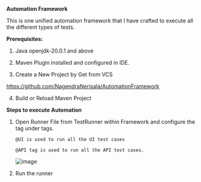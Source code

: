 **Automation Framework**

This is one unified automation framework that I have crafted to execute all the different types of tests.

**Prerequisites:**
1. Java openjdk-20.0.1 and above
   
2. Maven Plugin installed and configured in IDE.

3. Create a New Project by Get from VCS
   
https://github.com/NagendraNerisala/AutomationFramework

4. Build or Reload Maven Project

**Steps to execute Automation**
1. Open Runner File from TestRunner within Framework and configure the tag under tags.
   
       @UI is used to run all the UI test cases
   
       @API tag is used to run all the API test cases.
   
   ![image](https://github.com/NagendraNerisala/AutomationFramework/assets/132339511/0fa82b46-ddc4-4f42-9670-bc9e7ab27bd8)


2. Run the runner
   
